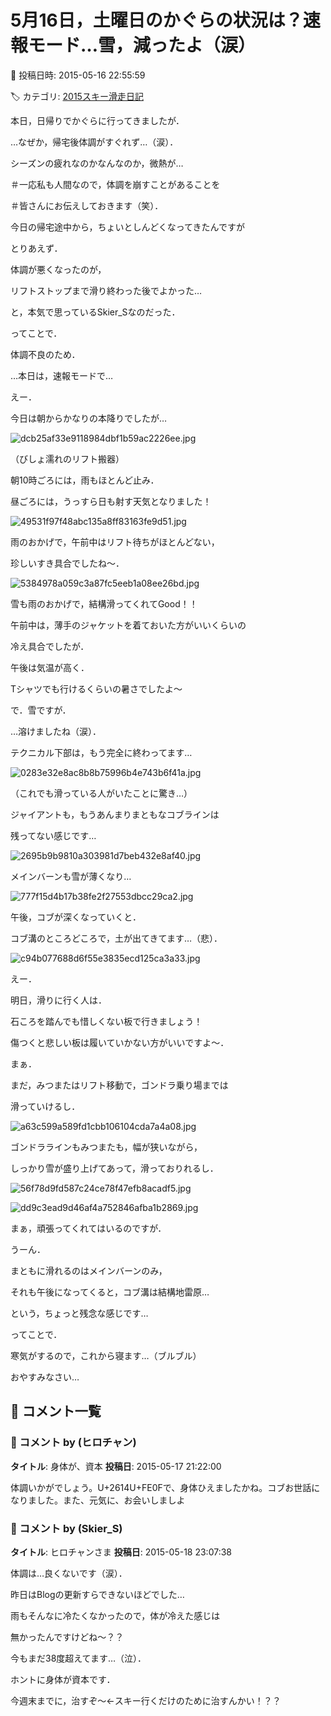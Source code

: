 # 5月16日，土曜日のかぐらの状況は？速報モード…雪，減ったよ（涙）

📅 投稿日時: 2015-05-16 22:55:59

🏷️ カテゴリ: [2015スキー滑走日記](c09ea645cfc085f86dfcd80f49599dd89.md)

本日，日帰りでかぐらに行ってきましたが．


…なぜか，帰宅後体調がすぐれず…（涙）．


シーズンの疲れなのかなんなのか，微熱が…


＃一応私も人間なので，体調を崩すことがあることを


＃皆さんにお伝えしておきます（笑）．





今日の帰宅途中から，ちょいとしんどくなってきたんですが


とりあえず．


体調が悪くなったのが，


リフトストップまで滑り終わった後でよかった…


と，本気で思っているSkier_Sなのだった．





ってことで．


体調不良のため．


…本日は，速報モードで…





えー．


今日は朝からかなりの本降りでしたが…




![dcb25af33e9118984dbf1b59ac2226ee.jpg](images/dcb25af33e9118984dbf1b59ac2226ee.jpg)




（びしょ濡れのリフト搬器）





朝10時ごろには，雨もほとんど止み．


昼ごろには，うっすら日も射す天気となりました！




![49531f97f48abc135a8ff83163fe9d51.jpg](images/49531f97f48abc135a8ff83163fe9d51.jpg)







雨のおかげで，午前中はリフト待ちがほとんどない，


珍しいすき具合でしたね～．




![5384978a059c3a87fc5eeb1a08ee26bd.jpg](images/5384978a059c3a87fc5eeb1a08ee26bd.jpg)




雪も雨のおかげで，結構滑ってくれてGood！！





午前中は，薄手のジャケットを着ておいた方がいいくらいの


冷え具合でしたが．


午後は気温が高く．


Tシャツでも行けるくらいの暑さでしたよ～





で．雪ですが．


…溶けましたね（涙）．





テクニカル下部は，もう完全に終わってます…




![0283e32e8ac8b8b75996b4e743b6f41a.jpg](images/0283e32e8ac8b8b75996b4e743b6f41a.jpg)




（これでも滑っている人がいたことに驚き…）





ジャイアントも，もうあんまりまともなコブラインは


残ってない感じです…




![2695b9b9810a303981d7beb432e8af40.jpg](images/2695b9b9810a303981d7beb432e8af40.jpg)







メインバーンも雪が薄くなり…




![777f15d4b17b38fe2f27553dbcc29ca2.jpg](images/777f15d4b17b38fe2f27553dbcc29ca2.jpg)




午後，コブが深くなっていくと．


コブ溝のところどころで，土が出てきてます…（悲）．




![c94b077688d6f55e3835ecd125ca3a33.jpg](images/c94b077688d6f55e3835ecd125ca3a33.jpg)







えー．


明日，滑りに行く人は．


石ころを踏んでも惜しくない板で行きましょう！


傷つくと悲しい板は履いていかない方がいいですよ～．





まぁ．


まだ，みつまたはリフト移動で，ゴンドラ乗り場までは


滑っていけるし．




![a63c599a589fd1cbb106104cda7a4a08.jpg](images/a63c599a589fd1cbb106104cda7a4a08.jpg)







ゴンドララインもみつまたも，幅が狭いながら，


しっかり雪が盛り上げてあって，滑っておりれるし．




![56f78d9fd587c24ce78f47efb8acadf5.jpg](images/56f78d9fd587c24ce78f47efb8acadf5.jpg)









![dd9c3ead9d46af4a752846afba1b2869.jpg](images/dd9c3ead9d46af4a752846afba1b2869.jpg)




まぁ，頑張ってくれてはいるのですが．





うーん．


まともに滑れるのはメインバーンのみ，


それも午後になってくると，コブ溝は結構地雷原…


という，ちょっと残念な感じです…





ってことで．


寒気がするので，これから寝ます…（ブルブル）


おやすみなさい…

## 💬 コメント一覧

### 💬 コメント by (ヒロチャン)
**タイトル**: 身体が、資本
**投稿日**: 2015-05-17 21:22:00

体調いかがでしょう。U+2614U+FE0Fで、身体ひえましたかね。コブお世話になりました。また、元気に、お会いしましよ

### 💬 コメント by (Skier_S)
**タイトル**: ヒロチャンさま
**投稿日**: 2015-05-18 23:07:38

体調は…良くないです（涙）．

昨日はBlogの更新すらできないほどでした…

雨もそんなに冷たくなかったので，体が冷えた感じは

無かったんですけどね～？？

今もまだ38度超えてます…（泣）．



ホントに身体が資本です．

今週末までに，治すぞ～←スキー行くだけのために治すんかい！？？

